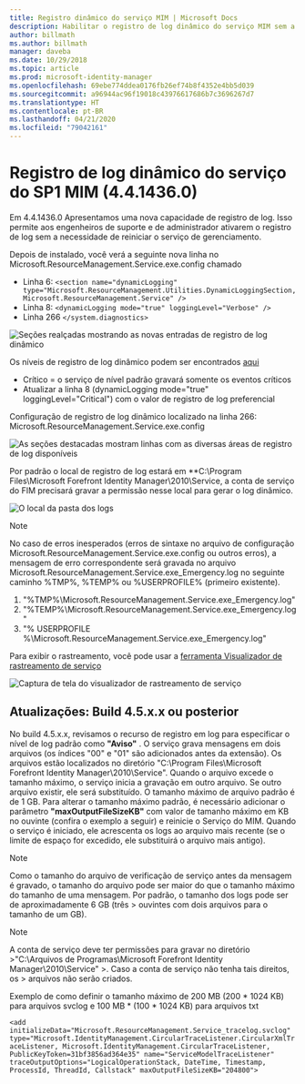 ```yaml
---
title: Registro dinâmico do serviço MIM | Microsoft Docs
description: Habilitar o registro de log dinâmico do serviço MIM sem a necessidade de reiniciar o serviço de gerenciamento
author: billmath
ms.author: billmath
manager: daveba
ms.date: 10/29/2018
ms.topic: article
ms.prod: microsoft-identity-manager
ms.openlocfilehash: 69ebe774ddea0176fb26ef74b8f4352e4bb5d039
ms.sourcegitcommit: a96944ac96f19018c43976617686b7c3696267d7
ms.translationtype: HT
ms.contentlocale: pt-BR
ms.lasthandoff: 04/21/2020
ms.locfileid: "79042161"
---
```

# <a name="mim-sp1-4414360--service-dynamic-logging"></a>Registro de log dinâmico do serviço do SP1 MIM (4.4.1436.0)

Em 4.4.1436.0 Apresentamos uma nova capacidade de registro de log. Isso permite aos engenheiros de suporte e de administrador ativarem o registro de log sem a necessidade de reiniciar o serviço de gerenciamento.

Depois de instalado, você verá a seguinte nova linha no Microsoft.ResourceManagement.Service.exe.config chamado

*   Linha 6: ``<section name="dynamicLogging" type="Microsoft.ResourceManagement.Utilities.DynamicLoggingSection, Microsoft.ResourceManagement.Service" />``
*   Linha 8:  ``<dynamicLogging mode="true" loggingLevel="Verbose" />``
*   Linha 266 ``</system.diagnostics> ``

![Seções realçadas mostrando as novas entradas de registro de log dinâmico](media/mim-service-dynamic-logging/screen01.png)

Os níveis de registro de log dinâmico podem ser encontrados [aqui](https://msdn.microsoft.com/library/ms733025(v=vs.110).aspx#Anchor_3)

- Crítico = o serviço de nível padrão gravará somente os eventos críticos
- Atualizar a linha 8 (dynamicLogging mode="true" loggingLevel="Critical") com o valor de registro de log preferencial

Configuração de registro de log dinâmico localizado na linha 266: Microsoft.ResourceManagement.Service.exe.config

![As seções destacadas mostram linhas com as diversas áreas de registro de log disponíveis](media/mim-service-dynamic-logging/screen02.png)

Por padrão o local de registro de log estará em **C:\Program Files\Microsoft Forefront Identity Manager\2010\Service, a conta de serviço do FIM precisará gravar a permissão nesse local para gerar o log dinâmico.

![O local da pasta dos logs](media/mim-service-dynamic-logging/screen03.png)

> [!NOTE]
>  No caso de erros inesperados (erros de sintaxe no arquivo de configuração Microsoft.ResourceManagement.Service.exe.config ou outros erros), a mensagem de erro correspondente será gravada no arquivo Microsoft.ResourceManagement.Service.exe_Emergency.log no seguinte caminho %TMP%, %TEMP% ou %USERPROFILE% (primeiro existente).  
> 1. "%TMP%\Microsoft.ResourceManagement.Service.exe_Emergency.log"
> 2. "%TEMP%\Microsoft.ResourceManagement.Service.exe_Emergency.log"
> 3. "% USERPROFILE %\Microsoft.ResourceManagement.Service.exe_Emergency.log"

Para exibir o rastreamento, você pode usar a [ferramenta Visualizador de rastreamento de serviço](https://msdn.microsoft.com//library/aa751795(v=vs.110).aspx)

 ![Captura de tela do visualizador de rastreamento de serviço](media/mim-service-dynamic-logging/screen04.png)

## <a name="updates-build-45xx-or-greater"></a>Atualizações: Build 4.5.x.x ou posterior

No build 4.5.x.x, revisamos o recurso de registro em log para especificar o nível de log padrão como **"Aviso"** . O serviço grava mensagens em dois arquivos (os índices "00" e "01" são adicionados antes da extensão). Os arquivos estão localizados no diretório "C:\Program Files\Microsoft Forefront Identity Manager\2010\Service". Quando o arquivo excede o tamanho máximo, o serviço inicia a gravação em outro arquivo. Se outro arquivo existir, ele será substituído. O tamanho máximo de arquivo padrão é de 1 GB. Para alterar o tamanho máximo padrão, é necessário adicionar o parâmetro **"maxOutputFileSizeKB"** com valor de tamanho máximo em KB no ouvinte (confira o exemplo a seguir) e reinicie o Serviço do MIM. Quando o serviço é iniciado, ele acrescenta os logs ao arquivo mais recente (se o limite de espaço for excedido, ele substituirá o arquivo mais antigo). 

> [!NOTE] 
> Como o tamanho do arquivo de verificação de serviço antes da mensagem é gravado, o tamanho do arquivo pode ser maior do que o tamanho máximo do tamanho de uma mensagem. Por padrão, o tamanho dos logs pode ser de aproximadamente 6 GB (três > ouvintes com dois arquivos para o tamanho de um GB).

> [!NOTE] 
> A conta de serviço deve ter permissões para gravar no diretório >"C:\Arquivos de Programas\Microsoft Forefront Identity Manager\2010\Service" >. Caso a conta de serviço não tenha tais direitos, os > arquivos não serão criados.

Exemplo de como definir o tamanho máximo de 200 MB (200 * 1024 KB) para arquivos svclog e 100 MB * (100 * 1024 KB) para arquivos txt

`<add initializeData="Microsoft.ResourceManagement.Service_tracelog.svclog" type="Microsoft.IdentityManagement.CircularTraceListener.CircularXmlTraceListener, Microsoft.IdentityManagement.CircularTraceListener, PublicKeyToken=31bf3856ad364e35" name="ServiceModelTraceListener" traceOutputOptions="LogicalOperationStack, DateTime, Timestamp, ProcessId, ThreadId, Callstack" maxOutputFileSizeKB="204800">`
